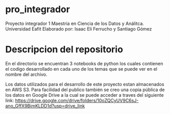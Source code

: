 # pro_integrador
Proyecto integrador 1 Maestria en Ciencia de los Datos y Análitca. Universidad Eafit
Elaborado por: Isaac Eli Ferrucho y Santiago Gómez
# Descripcion del repositorio
En el directorio se encuentran 3 notebooks de python los cuales contienen el codigo desarrollado en cada uno de los temas que se puede ver en el nombre del archivo. 

Los datos utilizados para el desarrollo de este proyecto estan almacenados en AWS S3. Para facilidad del publico también se creo una copia pública de los datos en Google Drive a la cual se puede acceder a traves del siguiente link: 
https://drive.google.com/drive/folders/10oZQCyUV9C6sJ-ano_GffX9BimKLDD1d?usp=drive_link
